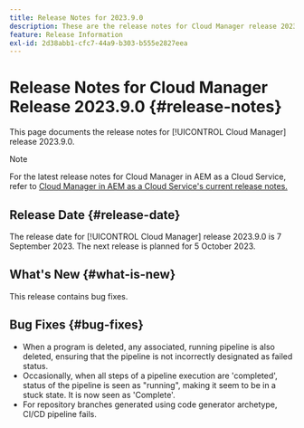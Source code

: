 ```yaml
---
title: Release Notes for 2023.9.0
description: These are the release notes for Cloud Manager release 2023.9.0.
feature: Release Information
exl-id: 2d38abb1-cfc7-44a9-b303-b555e2827eea
---
```


# Release Notes for Cloud Manager Release 2023.9.0 {#release-notes}

This page documents the release notes for [!UICONTROL Cloud Manager] release 2023.9.0.

>[!NOTE]
>
>For the latest release notes for Cloud Manager in AEM as a Cloud Service, refer to [Cloud Manager in AEM as a Cloud Service's current release notes.](https://experienceleague.adobe.com/docs/experience-manager-cloud-service/content/implementing/using-cloud-manager/release-notes-cloud-manager/release-notes-cm-current.html)

## Release Date {#release-date}

The release date for [!UICONTROL Cloud Manager] release 2023.9.0 is 7 September 2023. The next release is planned for 5 October 2023.

## What's New {#what-is-new}

This release contains bug fixes.

## Bug Fixes {#bug-fixes}

* When a program is deleted, any associated, running pipeline is also deleted, ensuring that the pipeline is not incorrectly designated as failed status.
* Occasionally, when all steps of a pipeline execution are 'completed',  status of the pipeline is seen as "running", making it seem to be in a stuck state. It is now seen as 'Complete'.
* For repository branches generated using code generator archetype, CI/CD pipeline fails.
